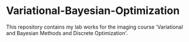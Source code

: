 # Variational-Bayesian-Optimization
This repository contains my lab works for the imaging course 'Variational and Bayesian Methods and Discrete Optimization'.
